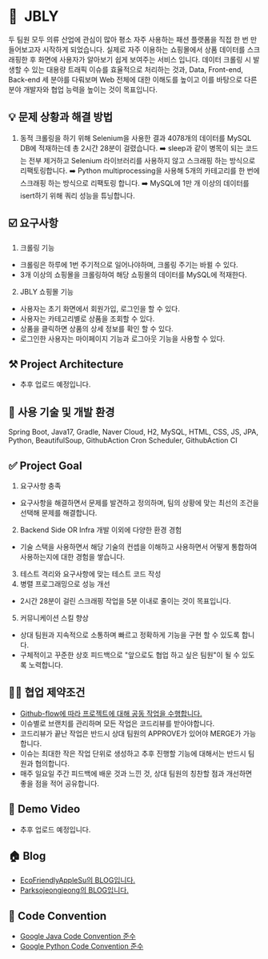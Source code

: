 # 👕  JBLY
두 팀원 모두 의류 산업에 관심이 많아 평소 자주 사용하는 패션 플랫폼을 직접 한 번 만들어보고자 시작하게 되었습니다. 실제로 자주 이용하는 쇼핑몰에서 상품 데이터를 스크래핑한 후 화면에 사용자가 알아보기 쉽게 보여주는 서비스 입니다. 데이터 크롤링 시 발생할 수 있는 대용량 트래픽 이슈를 효율적으로 처리하는 것과, Data, Front-end, Back-end 세 분야를 다뤄보며 Web 전체에 대한 이해도를 높이고 이를 바탕으로 다른 분야 개발자와 협업 능력을 높이는 것이 목표입니다.

## 💡 문제 상황과 해결 방법
1. 동적 크롤링을 하기 위해 Selenium을 사용한 결과 4078개의 데이터를 MySQL DB에 적재하는데 총 2시간 28분이 걸렸습니다.
➡️ sleep과 같이 병목이 되는 코드는 전부 제거하고 Selenium 라이브러리를 사용하지 않고 스크래핑 하는 방식으로 리팩토링합니다. 
➡️ Python multiprocessing을 사용해 5개의 카테고리를 한 번에 스크래핑 하는 방식으로 리팩토링 합니다.
➡️ MySQL에 1만 개 이상의 데이터를 isert하기 위해 쿼리 성능을 튜닝합니다.

## ☑️ 요구사항
1. 크롤링 기능
  - 크롤링은 하루에 1번 주기적으로 일어나야하며, 크롤링 주기는 바뀔 수 있다.
  - 3개 이상의 쇼핑몰을 크롤링하여 해당 쇼핑몰의 데이터를 MySQL에 적재한다.

2. JBLY 쇼핑몰 기능
  - 사용자는 초기 화면에서 회원가입, 로그인을 할 수 있다.
  - 사용자는 카테고리별로 상품을 조회할 수 있다.
  - 상품을 클릭하면 상품의 상세 정보를 확인 할 수 있다.
  - 로그인한 사용자는 마이페이지 기능과 로그아웃 기능을 사용할 수 있다.

## ⚒️ Project Architecture
- 추후 업로드 예정입니다.

## 📖 사용 기술 및 개발 환경
Spring Boot, Java17, Gradle, Naver Cloud, H2, MySQL, HTML, CSS, JS, JPA, Python, BeautifulSoup, GithubAction Cron Scheduler, GithubAction CI

## ✅ Project Goal
1. 요구사항 충족
  - 요구사항을 해결하면서 문제를 발견하고 정의하며, 팀의 상황에 맞는 최선의 조건을 선택해 문제를 해결합니다.
2. Backend Side OR Infra 개발 이외에 다양한 환경 경험
  - 기술 스택을 사용하면서 해당 기술의 컨셉을 이해하고 사용하면서 어떻게 통합하여 사용하는지에 대한 경험을 쌓습니다.
3. 테스트 격리와 요구사항에 맞는 테스트 코드 작성
4. 병렬 프로그래밍으로 성능 개선
  - 2시간 28분이 걸린 스크래핑 작업을 5분 이내로 줄이는 것이 목표입니다.
5. 커뮤니케이션 스킬 향상
  - 상대 팀원과 지속적으로 소통하며 빠르고 정확하게 기능을 구현 할 수 있도록 합니다.
  - 구체적이고 꾸준한 상호 피드백으로 "앞으로도 협업 하고 싶은 팀원"이 될 수 있도록 노력합니다.

## ✍🏻 협업 제약조건
- [Github-flow에 따라 프로젝트에 대해 공동 작업을 수행합니다.](https://docs.github.com/ko/get-started/quickstart/github-flow)
- 이슈별로 브랜치를 관리하며 모든 작업은 코드리뷰를 받아야합니다.  
- 코드리뷰가 끝난 작업은 반드시 상대 팀원의 APPROVE가 있어야 MERGE가 가능합니다.
- 이슈는 최대한 작은 작업 단위로 생성하고 추후 진행할 기능에 대해서는 반드시 팀원과 협의합니다.
- 매주 일요일 주간 피드백에 배운 것과 느낀 것, 상대 팀원의 칭찬할 점과 개선하면 좋을 점을 적어 공유합니다. 

## 🎥 Demo Video
- 추후 업로드 예정입니다.

## 🏠 Blog
- [EcoFriendlyAppleSu의 BLOG입니다.](https://ecofriendlyapplesu.tistory.com)
- [Parksojeongjeong의 BLOG입니다.](https://creeraria.tistory.com/)

## 👀 Code Convention
- [Google Java Code Convention 준수](https://google.github.io/styleguide/javaguide.html)
- [Google Python Code Convention 준수](https://google.github.io/styleguide/pyguide.html)
